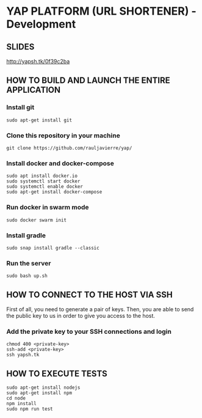 # YAP PLATFORM (URL SHORTENER) - Development

## SLIDES
http://yapsh.tk/0f39c2ba

## HOW TO BUILD AND LAUNCH THE ENTIRE APPLICATION


### Install git
```
sudo apt-get install git
```

### Clone this repository in your machine
```
git clone https://github.com/rauljavierre/yap/
```

### Install docker and docker-compose
```
sudo apt install docker.io
sudo systemctl start docker
sudo systemctl enable docker
sudo apt-get install docker-compose
```

### Run docker in swarm mode
```
sudo docker swarm init
```

### Install gradle
```
sudo snap install gradle --classic
```

### Run the server
```
sudo bash up.sh
```

## HOW TO CONNECT TO THE HOST VIA SSH

First of all, you need to generate a pair of keys. Then, you are able to send the public key to us in order to give you access to the host.

### Add the private key to your SSH connections and login
```
chmod 400 <private-key>
ssh-add <private-key>
ssh yapsh.tk
```

## HOW TO EXECUTE TESTS
```
sudo apt-get install nodejs
sudo apt-get install npm
cd node
npm install
sudo npm run test
```
